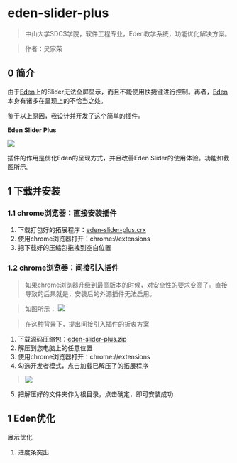 # eden-slider-plus

> 中山大学SDCS学院，软件工程专业，Eden教学系统，功能优化解决方案。

> 作者：吴家荣

## 0 简介

由于[Eden](http://eden.sysu.edu.cn/)上的Slider无法全屏显示，而且不能使用快捷键进行控制。再者，[Eden](http://eden.sysu.edu.cn/)本身有诸多在呈现上的不恰当之处。

鉴于以上原因，我设计并开发了这个简单的插件。

**Eden Slider Plus**

![](http://ww1.sinaimg.cn/large/ed796d65jw1f1q2b8cuinj208v08j74u.jpg)

插件的作用是优化Eden的呈现方式，并且改善Eden Slider的使用体验。功能如截图所示。

## 1 下载并安装

### 1.1 chrome浏览器：直接安装插件

1. 下载打包好的拓展程序：[eden-slider-plus.crx](https://github.com/wujr5/eden-slider-plus/raw/master/eden-slider-plus.crx)
2. 使用chrome浏览器打开：chrome://extensions
3. 把下载好的压缩包拖拽到空白位置

### 1.2 chrome浏览器：间接引入插件

> 如果chrome浏览器升级到最高版本的时候，对安全性的要求变高了。直接导致的后果就是，安装后的外源插件无法启用。

> 如图所示：
> ![](http://ww4.sinaimg.cn/large/ed796d65jw1f1q2hyvfyuj20wc06pmy8.jpg)

> 在这种背景下，提出间接引入插件的折衷方案

1. 下载源码压缩包：[eden-slider-plus.zip](https://github.com/wujr5/eden-slider-plus/raw/master/eden-slider-plus.zip)
2. 解压到您电脑上的任意位置
3. 使用chrome浏览器打开：chrome://extensions
4. 勾选开发者模式，点击加载已解压了的拓展程序
> ![](http://ww4.sinaimg.cn/large/ed796d65jw1f1q2nhcn6ij20w903vaak.jpg)
5. 把解压好的文件夹作为根目录，点击确定，即可安装成功
> 

## 1 Eden优化

展示优化

1. 进度条突出
 

